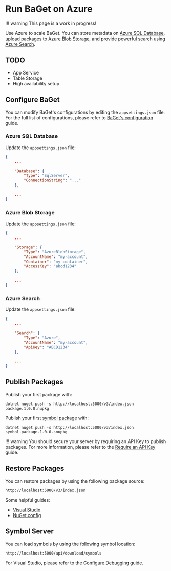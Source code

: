 # Run BaGet on Azure

!!! warning
    This page is a work in progress!

Use Azure to scale BaGet. You can store metadata on [Azure SQL Database](https://azure.microsoft.com/en-us/services/sql-database/), upload packages to [Azure Blob Storage](https://azure.microsoft.com/en-us/services/storage/blobs/), and provide powerful search using [Azure Search](https://azure.microsoft.com/en-us/services/search/).

## TODO

* App Service
* Table Storage
* High availability setup

## Configure BaGet

You can modify BaGet's configurations by editing the `appsettings.json` file. For the full list of configurations, please refer to [BaGet's configuration](../configuration.md) guide.

### Azure SQL Database

Update the `appsettings.json` file:

```json
{
    ...

    "Database": {
        "Type": "SqlServer",
        "ConnectionString": "..."
    },

    ...
}
```

### Azure Blob Storage

Update the `appsettings.json` file:

```json
{
    ...

    "Storage": {
        "Type": "AzureBlobStorage",
        "AccountName": "my-account",
        "Container": "my-container",
        "AccessKey": "abcd1234"
    },

    ...
}
```

### Azure Search

Update the `appsettings.json` file:

```json
{
    ...

    "Search": {
        "Type": "Azure",
        "AccountName": "my-account",
        "ApiKey": "ABCD1234"
    },

    ...
}
```

## Publish Packages

Publish your first package with:

```
dotnet nuget push -s http://localhost:5000/v3/index.json package.1.0.0.nupkg
```

Publish your first [symbol package](https://docs.microsoft.com/en-us/nuget/create-packages/symbol-packages-snupkg) with:

```
dotnet nuget push -s http://localhost:5000/v3/index.json symbol.package.1.0.0.snupkg
```

!!! warning
    You should secure your server by requiring an API Key to publish packages. For more information, please refer to the [Require an API Key](../configuration.md#require-an-api-key) guide.

## Restore Packages

You can restore packages by using the following package source:

`http://localhost:5000/v3/index.json`

Some helpful guides:

* [Visual Studio](https://docs.microsoft.com/en-us/nuget/consume-packages/install-use-packages-visual-studio#package-sources)
* [NuGet.config](https://docs.microsoft.com/en-us/nuget/reference/nuget-config-file#package-source-sections)

## Symbol Server

You can load symbols by using the following symbol location:

`http://localhost:5000/api/download/symbols`

For Visual Studio, please refer to the [Configure Debugging](https://docs.microsoft.com/en-us/visualstudio/debugger/specify-symbol-dot-pdb-and-source-files-in-the-visual-studio-debugger?view=vs-2017#configure-symbol-locations-and-loading-options) guide.
